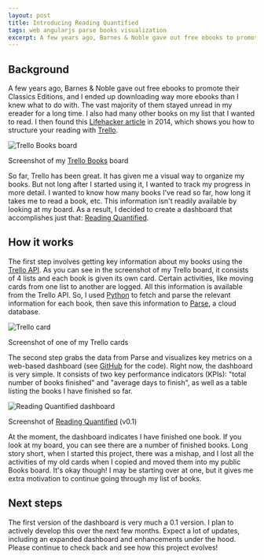 ```yaml
---
layout: post
title: Introducing Reading Quantified
tags: web angularjs parse books visualization
excerpt: A few years ago, Barnes & Noble gave out free ebooks to promote their Classics Editions, and I ended up downloading way more ebooks than I knew what to do with. The vast majority of them stayed unread in my ereader for a long time. I also had many other books on my list that I wanted to read. I then found this Lifehacker article in 2014, which shows you how to structure your reading with Trello....
---
```


## Background

A few years ago, Barnes & Noble gave out free ebooks to promote their Classics Editions, and I ended up downloading way more ebooks than I knew what to do with. The vast majority of them stayed unread in my ereader for a long time. I also had many other books on my list that I wanted to read. I then found this [Lifehacker article](http://lifehacker.com/my-secret-to-reading-a-lot-of-books-514189426) in 2014, which shows you how to structure your reading with [Trello](https://trello.com/b/mgqBN7ZV).

<div class="card mb-3">
  <img class="card-img-top" src="/assets/img/reading-quantified/trello-books-board.png" alt="Trello Books board">
  <div class="card-body text-center">
    <p class="card-text">Screenshot of my <a href="https://trello.com/b/mgqBN7ZV">Trello Books</a> board</p>
  </div>
</div>

So far, Trello has been great. It has given me a visual way to organize my books. But not long after I started using it, I wanted to track my progress in more detail. I wanted to know how many books I've read so far, how long it takes me to read a book, etc. This information isn't readily available by looking at my board. As a result, I decided to create a dashboard that accomplishes just that: [Reading Quantified](http://www.drejkim.com/reading-quantified).

## How it works

The first step involves getting key information about my books using the [Trello API](https://developers.trello.com/). As you can see in the screenshot of my Trello board, it consists of 4 lists and each book is given its own card. Certain activities, like moving cards from one list to another are logged. All this information is available from the Trello API. So, I used [Python](https://github.com/drejkim/reading-quantified-py) to fetch and parse the relevant information for each book, then save this information to [Parse](http://www.parse.com), a cloud database.

<div class="card mb-3">
  <img class="card-img-top" src="/assets/img/reading-quantified/trello-card.png" alt="Trello card">
  <div class="card-body text-center">
    <p class="card-text">Screenshot of one of my Trello cards</p>
  </div>
</div>

The second step grabs the data from Parse and visualizes key metrics on a web-based dashboard (see [GitHub](https://github.com/drejkim/reading-quantified) for the code). Right now, the dashboard is very simple. It consists of two key performance indicators (KPIs): "total number of books finished" and "average days to finish", as well as a table listing the books I have finished so far.

<div class="card mb-3">
  <img class="card-img-top" src="/assets/img/reading-quantified/dashboard.png" alt="Reading Quantified dashboard">
  <div class="card-body text-center">
    <p class="card-text">Screenshot of <a href="http://www.drejkim.com/reading-quantified">Reading Quantified</a> (v0.1)</p>
  </div>
</div>

At the moment, the dashboard indicates I have finished one book. If you look at my board, you can see there are a number of finished books. Long story short, when I started this project, there was a mishap, and I lost all the activities of my old cards when I copied and moved them into my public Books board. It's okay though! I may be starting over at one, but it gives me extra motivation to continue going through my list of books.

## Next steps

The first version of the dashboard is very much a 0.1 version. I plan to actively develop this over the next few months. Expect a lot of updates, including an expanded dashboard and enhancements under the hood. Please continue to check back and see how this project evolves!
